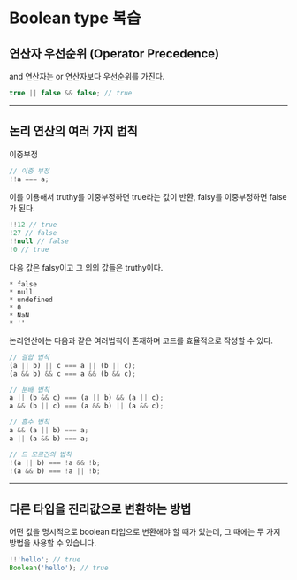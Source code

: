 # Boolean type 복습

## 연산자 우선순위 (Operator Precedence)
and 연산자는 or 연산자보다 우선순위를 가진다.
```js
true || false && false; // true
```

---
##  논리 연산의 여러 가지 법칙
이중부정
```js
// 이중 부정
!!a === a;
```

이를 이용해서 truthy를 이중부정하면 true라는 값이 반환, falsy를 이중부정하면 false가 된다.
```js
!!12 // true
!27 // false
!!null // false
!0 // true
```

다음 값은 falsy이고 그 외의 값들은 truthy이다.

	* false
	* null
	* undefined
	* 0
	* NaN
	* ''

논리연산에는 다음과 같은 여러법칙이 존재하며 코드를 효율적으로 작성할 수 있다.
```js
// 결합 법칙
(a || b) || c === a || (b || c);
(a && b) && c === a && (b && c);

// 분배 법칙
a || (b && c) === (a || b) && (a || c);
a && (b || c) === (a && b) || (a && c);

// 흡수 법칙
a && (a || b) === a;
a || (a && b) === a;

// 드 모르간의 법칙
!(a || b) === !a && !b;
!(a && b) === !a || !b;
```

---
## 다른 타입을 진리값으로 변환하는 방법
어떤 값을 명시적으로 boolean 타입으로 변환해야 할 때가 있는데, 그 때에는 두 가지 방법을 사용할 수 있습니다.

```js
!!'hello'; // true
Boolean('hello'); // true
```